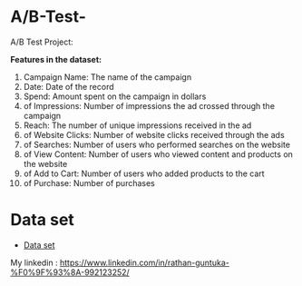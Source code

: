 # A/B-Test-
A/B Test Project:

**Features in the dataset:**

1. Campaign Name: The name of the campaign
2. Date: Date of the record
3. Spend: Amount spent on the campaign in dollars
4. of Impressions: Number of impressions the ad crossed through the campaign
5. Reach: The number of unique impressions received in the ad
6. of Website Clicks: Number of website clicks received through the ads
7. of Searches: Number of users who performed searches on the website
8. of View Content: Number of users who viewed content and products on the website
9. of Add to Cart: Number of users who added products to the cart
10. of Purchase: Number of purchases

# Data set 

 - [Data set](https://drive.google.com/file/d/1xy7O5QeFeTso7m3KccVwWuvxpDUtvouy/view?usp=share_link)
 

My linkedin : https://www.linkedin.com/in/rathan-guntuka-%F0%9F%93%8A-992123252/
